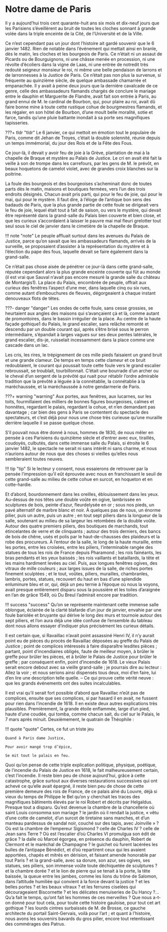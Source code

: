 # Notre dame de Paris

Il y a aujourd’hui trois cent quarante-huit ans six mois et dix-neuf jours que les Parisiens s’éveillèrent au bruit de toutes les cloches sonnant à grande volée dans la triple enceinte de la Cité, de l’Université et de la Ville.

Ce n’est cependant pas un jour dont l’histoire ait gardé souvenir que le 6 janvier 1482. Rien de notable dans l’événement qui mettait ainsi en branle, dès le matin, les cloches et les bourgeois de Paris. Ce n’était ni un assaut de Picards ou de Bourguignons, ni une châsse menée en procession, ni une révolte d’écoliers dans la vigne de Laas, ni une entrée de notredit très redouté seigneur monsieur le roi, ni même une belle pendaison de larrons et de larronnesses à la Justice de Paris. Ce n’était pas non plus la survenue, si fréquente au quinzième siècle, de quelque ambassade chamarrée et empanachée. Il y avait à peine deux jours que la dernière cavalcade de ce genre, celle des ambassadeurs flamands chargés de conclure le mariage entre le dauphin et Marguerite de Flandre, avait fait son entrée à Paris, au grand ennui de M. le cardinal de Bourbon, qui, pour plaire au roi, avait dû faire bonne mine à toute cette rustique cohue de bourgmestres flamands, et les régaler, en son hôtel de Bourbon, d’une moult belle moralité, sotie et farce, tandis qu’une pluie battante inondait à sa porte ses magnifiques tapisseries.

???+ tldr "tldr"
    Le 6 janvier, ce qui mettoit en émotion tout le populaire de Paris, comme dit Jehan de Troyes, c’était la double solennité, réunie depuis un temps immémorial, du jour des Rois et de la Fête des Fous.

Ce jour-là, il devait y avoir feu de joie à la Grève, plantation de mai à la chapelle de Braque et mystère au Palais de Justice. Le cri en avait été fait la veille à son de trompe dans les carrefours, par les gens de M. le prévôt, en beaux hoquetons de camelot violet, avec de grandes croix blanches sur la poitrine.

La foule des bourgeois et des bourgeoises s’acheminait donc de toutes parts dès le matin, maisons et boutiques fermées, vers l’un des trois endroits désignés. Chacun avait pris parti, qui pour le feu de joie, qui pour le mai, qui pour le mystère. Il faut dire, à l’éloge de l’antique bon sens des badauds de Paris, que la plus grande partie de cette foule se dirigeait vers le feu de joie, lequel était tout à fait de saison, ou vers le mystère, qui devait être représenté dans la grand-salle du Palais bien couverte et bien close, et que les curieux s’accordaient à laisser le pauvre mai mal fleuri grelotter tout seul sous le ciel de janvier dans le cimetière de la chapelle de Braque.

!!! note "note"
    Le peuple affluait surtout dans les avenues du Palais de Justice, parce qu’on savait que les ambassadeurs flamands, arrivés de la surveille, se proposaient d’assister à la représentation du mystère et à l’élection du pape des fous, laquelle devait se faire également dans la grand-salle.

Ce n’était pas chose aisée de pénétrer ce jour-là dans cette grand-salle, réputée cependant alors la plus grande enceinte couverte qui fût au monde (il est vrai que Sauval n’avait pas encore mesuré la grande salle du château de Montargis1). La place du Palais, encombrée de peuple, offrait aux curieux des fenêtres l’aspect d’une mer, dans laquelle cinq ou six rues, comme autant d’embouchures de fleuves, dégorgeaient à chaque instant denouveaux flots de têtes.

???- danger "danger"
    Les ondes de cette foule, sans cesse grossies, se heurtaient aux angles des maisons qui s’avançaient çà et là, comme autant de promontoires, dans le bassin irrégulier de la place. Au centre de la haute façade gothique1 du Palais, le grand escalier, sans relâche remonté et descendu par un double courant qui, après s’être brisé sous le perron intermédiaire, s’épandait à larges vagues sur ses deux pentes latérales, le grand escalier, dis-je, ruisselait incessamment dans la place comme une cascade dans un lac.

Les cris, les rires, le trépignement de ces mille pieds faisaient un grand bruit et une grande clameur. De temps en temps cette clameur et ce bruit redoublaient, le courant qui poussait toute cette foule vers le grand escalier rebroussait, se troublait, tourbillonnait. C’était une bourrade d’un archer ou le cheval d’un sergent de la prévôté qui ruait pour rétablir l’ordre admirable tradition que la prévôté a léguée à la connétablie, la connétablie à la maréchaussée, et la maréchaussée à notre gendarmerie de Paris.

???+ warning "warning"
    Aux portes, aux fenêtres, aux lucarnes, sur les toits, fourmillaient des milliers de bonnes figures bourgeoises, calmes et honnêtes, regardant le palais, regardant la cohue, et n’en demandant pas davantage ; car bien des gens à Paris se contentent du spectacle des spectateurs, et c’est déjà pour nous une chose très curieuse qu’une muraille derrière laquelle il se passe quelque chose.

S’il pouvait nous être donné à nous, hommes de 1830, de nous mêler en pensée à ces Parisiens du quinzième siècle et d’entrer avec eux, tiraillés, coudoyés, culbutés, dans cette immense salle du Palais, si étroite le 6 janvier 1482, le spectacle ne serait ni sans intérêt ni sans charme, et nous n’aurions autour de nous que des choses si vieilles qu’elles nous sembleraient toutes neuves.

!!! tip "tip"
    Si le lecteur y consent, nous essaierons de retrouver par la pensée l’impression qu’il eût éprouvée avec nous en franchissant le seuil de cette grand-salle au milieu de cette cohue en surcot, en hoqueton et en cotte-hardie.

Et d’abord, bourdonnement dans les oreilles, éblouissement dans les yeux. Au-dessus de nos têtes une double voûte en ogive, lambrissée en sculptures de bois, peinte d’azur, fleurdelysée en or ; sous nos pieds, un pavé alternatif de marbre blanc et noir. À quelques pas de nous, un énorme pilier, puis un autre, puis un autre ; en tout sept piliers dans la longueur de la salle, soutenant au milieu de sa largeur les retombées de la double voûte. Autour des quatre premiers piliers, des boutiques de marchands, tout étincelantes de verre et de clinquants ; autour des trois derniers, des bancs de bois de chêne, usés et polis par le haut-de-chausses des plaideurs et la robe des procureurs. À l’entour de la salle, le long de la haute muraille, entre les portes, entre les croisées, entre les piliers, l’interminable rangée des statues de tous les rois de France depuis Pharamond ; les rois fainéants, les bras pendants et les yeux baissés ; les rois vaillants et bataillards, la tête et les mains hardiment levées au ciel. Puis, aux longues fenêtres ogives, des vitraux de mille couleurs ; aux larges issues de la salle, de riches portes finement sculptées ; et le tout, voûtes, piliers, murailles, chambranles, lambris, portes, statues, recouvert du haut en bas d’une splendide enluminure bleu et or, qui, déjà un peu ternie à l’époque où nous la voyons, avait presque entièrement disparu sous la poussière et les toiles d’araignée en l’an de grâce 1549, où Du Breul l’admirait encore par tradition.

!!! success "success"
    Qu’on se représente maintenant cette immense salle oblongue, éclairée de la clarté blafarde d’un jour de janvier, envahie par une foule bariolée et bruyante qui dérive le long des murs et tournoie autour des sept piliers, et l’on aura déjà une idée confuse de l’ensemble du tableau dont nous allons essayer d’indiquer plus précisément les curieux détails.

Il est certain que, si Ravaillac n’avait point assassiné Henri IV, il n’y aurait point eu de pièces du procès de Ravaillac déposées au greffe du Palais de Justice ; point de complices intéressés à faire disparaître lesdites pièces ; partant, point d’incendiaires obligés, faute de meilleur moyen, à brûler le greffe pour brûler les pièces, et à brûler le Palais de Justice pour brûler le greffe ; par conséquent enfin, point d’incendie de 1618. Le vieux Palais serait encore debout avec sa vieille grand-salle ; je pourrais dire au lecteur : Allez la voir ; et nous serions ainsi dispensés tous deux, moi d’en faire, lui d’en lire une description telle quelle. – Ce qui prouve cette vérité neuve : que les grands événements ont des suites incalculables.

Il est vrai qu’il serait fort possible d’abord que Ravaillac n’eût pas de complices, ensuite que ses complices, si par hasard il en avait, ne fussent pour rien dans l’incendie de 1618. Il en existe deux autres explications très plausibles. Premièrement, la grande étoile enflammée, large d’un pied, haute d’une coudée, qui tomba, comme chacun sait, du ciel sur le Palais, le 7 mars après minuit. Deuxièmement, le quatrain de Théophile :

!!! quote "quote"
    Certes, ce fut un triste jeu

    Quand à Paris dame Justice,

    Pour avoir mangé trop d’épice,

    Se mit tout le palais en feu.

Quoi qu’on pense de cette triple explication politique, physique, poétique, de l’incendie du Palais de Justice en 1618, le fait malheureusement certain, c’est l’incendie. Il reste bien peu de chose aujourd’hui, grâce à cette catastrophe, grâce surtout aux diverses restaurations successives qui ont achevé ce qu’elle avait épargné, il reste bien peu de chose de cette première demeure des rois de France, de ce palais aîné du Louvre, déjà si vieux du temps de Philippe le Bel qu’on y cherchait les traces des magnifiques bâtiments élevés par le roi Robert et décrits par Helgaldus. Presque tout a disparu. Qu’est devenue la chambre de la chancellerie où saint Louis consomma son mariage ? le jardin où il rendait la justice, « vêtu d’une cotte de camelot, d’un surcot de tiretaine sans manches, et d’un manteau pardessus de sandal noir, couché sur des tapis, avec Joinville » ? Où est la chambre de l’empereur Sigismond ? celle de Charles IV ? celle de Jean sans Terre ? Où est l’escalier d’où Charles VI promulgua son édit de grâce ? la dalle où Marcel égorgea, en présence du dauphin, Robert de Clermont et le maréchal de Champagne ? le guichet où furent lacérées les bulles de l’antipape Bénédict, et d’où repartirent ceux qui les avaient apportées, chapés et mitrés en dérision, et faisant amende honorable par tout Paris ? et la grand-salle, avec sa dorure, son azur, ses ogives, ses statues, ses piliers, son immense voûte toute déchiquetée de sculptures ? et la chambre dorée ? et le lion de pierre qui se tenait à la porte, la tête baissée, la queue entre les jambes, comme les lions du trône de Salomon, dans l’attitude humiliée qui convient à la force devant la justice ? et les belles portes ? et les beaux vitraux ? et les ferrures ciselées qui décourageaient Biscornette ? et les délicates menuiseries de Du Hancy ?… Qu’a fait le temps, qu’ont fait les hommes de ces merveilles ? Que nous a-t-on donné pour tout cela, pour toute cette histoire gauloise, pour tout cet art gothique ? les lourds cintres surbaissés de M. de Brosse, ce gauche architecte du portail Saint-Gervais, voilà pour l’art ; et quant à l’histoire, nous avons les souvenirs bavards du gros pilier, encore tout retentissant des commérages des Patrus.


